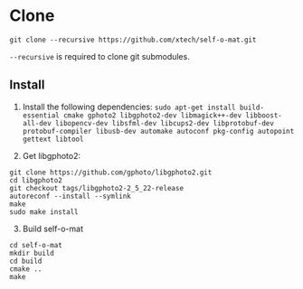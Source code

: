 # Clone

```git clone --recursive https://github.com/xtech/self-o-mat.git```

`--recursive` is required to clone git submodules.

## Install

1. Install the following dependencies:
```sudo apt-get install build-essential cmake gphoto2 libgphoto2-dev libmagick++-dev libboost-all-dev libopencv-dev libsfml-dev libcups2-dev libprotobuf-dev protobuf-compiler libusb-dev automake autoconf pkg-config autopoint gettext libtool```


2. Get libgphoto2:
```
git clone https://github.com/gphoto/libgphoto2.git
cd libgphoto2
git checkout tags/libgphoto2-2_5_22-release
autoreconf --install --symlink
make
sudo make install
```

3. Build self-o-mat
```
cd self-o-mat
mkdir build
cd build
cmake ..
make
```
